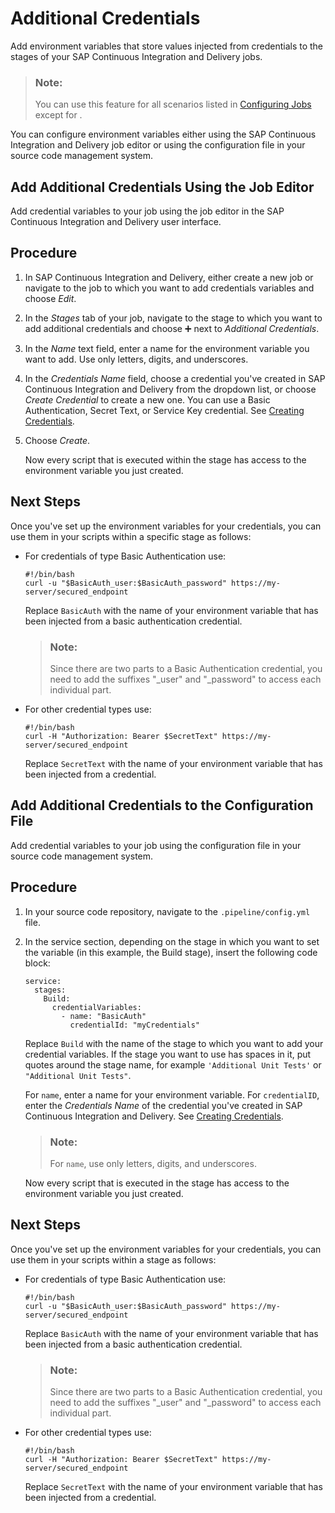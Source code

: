 <!-- loioaf2d1a253d0d4f35b17935ab42f32a0b -->

<link rel="stylesheet" type="text/css" href="css/sap-icons.css"/>

# Additional Credentials

Add environment variables that store values injected from credentials to the stages of your SAP Continuous Integration and Delivery jobs.

> ### Note:  
> You can use this feature for all scenarios listed in [Configuring Jobs](configuring-jobs-e293286.md) except for  <?sap-ot O2O class="- topic/xref " href="019ed685a19b4efab4f7df0e108d1697.xml" text="" desc="" xtrc="xref:2" xtrf="file:/home/builder/src/dita-all/nyp1624030053288/loio3d9e638cafea4b6c8160689ae0af37c8_en-US/src/content/localization/en-us/af2d1a253d0d4f35b17935ab42f32a0b.xml" output-class="" outputTopicFile="file:/home/builder/tp.net.sf.dita-ot/2.3/plugins/com.elovirta.dita.markdown_1.3.0/xsl/dita2markdownImpl.xsl" ?> .

You can configure environment variables either using the SAP Continuous Integration and Delivery job editor or using the configuration file in your source code management system.

<a name="task_xlx_whk_jwb"/>

<!-- task\_xlx\_whk\_jwb -->

## Add Additional Credentials Using the Job Editor

Add credential variables to your job using the job editor in the SAP Continuous Integration and Delivery user interface.



<a name="task_xlx_whk_jwb__steps_a5l_xhk_jwb"/>

## Procedure

1.  In SAP Continuous Integration and Delivery, either create a new job or navigate to the job to which you want to add credentials variables and choose *Edit*.

2.  In the *Stages* tab of your job, navigate to the stage to which you want to add additional credentials and choose :heavy_plus_sign: next to *Additional Credentials*.

3.  In the *Name* text field, enter a name for the environment variable you want to add. Use only letters, digits, and underscores.

4.  In the *Credentials Name* field, choose a credential you've created in SAP Continuous Integration and Delivery from the dropdown list, or choose *Create Credential* to create a new one. You can use a Basic Authentication, Secret Text, or Service Key credential. See [Creating Credentials](creating-credentials-6658c81.md).

5.  Choose *Create*.

    Now every script that is executed within the stage has access to the environment variable you just created.




<a name="task_xlx_whk_jwb__postreq_gkg_llt_jwb"/>

## Next Steps

Once you've set up the environment variables for your credentials, you can use them in your scripts within a specific stage as follows:

-   For credentials of type Basic Authentication use:

    ```
    #!/bin/bash
    curl -u "$BasicAuth_user:$BasicAuth_password" https://my-server/secured_endpoint
    ```

    Replace `BasicAuth` with the name of your environment variable that has been injected from a basic authentication credential.

    > ### Note:  
    > Since there are two parts to a Basic Authentication credential, you need to add the suffixes "\_user" and "\_password" to access each individual part.

-   For other credential types use:

    ```
    #!/bin/bash
    curl -H "Authorization: Bearer $SecretText" https://my-server/secured_endpoint
    ```

    Replace `SecretText` with the name of your environment variable that has been injected from a credential.


<a name="task_j3h_t3w_dwb"/>

<!-- task\_j3h\_t3w\_dwb -->

## Add Additional Credentials to the Configuration File

Add credential variables to your job using the configuration file in your source code management system.



<a name="task_j3h_t3w_dwb__steps_tfl_psw_dwb"/>

## Procedure

1.  In your source code repository, navigate to the `.pipeline/config.yml` file.

2.  In the service section, depending on the stage in which you want to set the variable \(in this example, the Build stage\), insert the following code block:

    ```
    service:
      stages:
        Build:
          credentialVariables:
            - name: "BasicAuth"
              credentialId: "myCredentials"
    
    ```

    Replace `Build` with the name of the stage to which you want to add your credential variables. If the stage you want to use has spaces in it, put quotes around the stage name, for example `'Additional Unit Tests'` or `"Additional Unit Tests"`.

    For `name`, enter a name for your environment variable. For `credentialID`, enter the *Credentials Name* of the credential you've created in SAP Continuous Integration and Delivery. See [Creating Credentials](creating-credentials-6658c81.md).

    > ### Note:  
    > For `name`, use only letters, digits, and underscores.

    Now every script that is executed in the stage has access to the environment variable you just created.




<a name="task_j3h_t3w_dwb__postreq_vq5_cmt_jwb"/>

## Next Steps

Once you've set up the environment variables for your credentials, you can use them in your scripts within a stage as follows:

-   For credentials of type Basic Authentication use:

    ```
    #!/bin/bash
    curl -u "$BasicAuth_user:$BasicAuth_password" https://my-server/secured_endpoint
    ```

    Replace `BasicAuth` with the name of your environment variable that has been injected from a basic authentication credential.

    > ### Note:  
    > Since there are two parts to a Basic Authentication credential, you need to add the suffixes "\_user" and "\_password" to access each individual part.

-   For other credential types use:

    ```
    #!/bin/bash
    curl -H "Authorization: Bearer $SecretText" https://my-server/secured_endpoint
    ```

    Replace `SecretText` with the name of your environment variable that has been injected from a credential.


